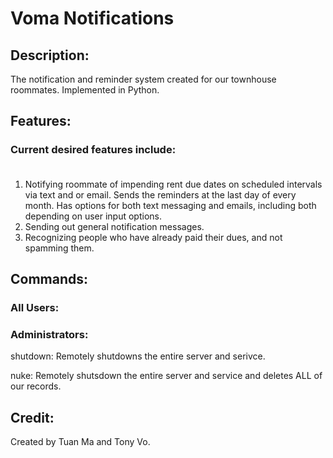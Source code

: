 # Voma Notifications

## Description:
The notification and reminder system created for our townhouse roommates. Implemented in Python. 

## Features:
### Current desired features include: <br><br/>
1. Notifying roommate of impending rent due dates on scheduled intervals via text and or email. Sends the reminders at 
the last day of every month. Has options for both text messaging and emails, including both depending on user input
options. 
2. Sending out general notification messages. 
3. Recognizing people who have already paid their dues, and not spamming them.

## Commands:
### All Users:

### Administrators:
shutdown: Remotely shutdowns the entire server and serivce.

nuke: Remotely shutsdown the entire server and service and deletes ALL of our records.

## Credit:
Created by Tuan Ma and Tony Vo.
